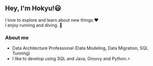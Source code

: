 ## Hey, I'm Hokyu!😃 
I love to explore and learn about new things.❤️ <br>
I enjoy running and diving. 🏃

### About me
- Data Architecture Professional (Data Modeling, Data Migration, SQL Tunning)
- I like to develop using SQL and Java, Groovy and Python.⚡
